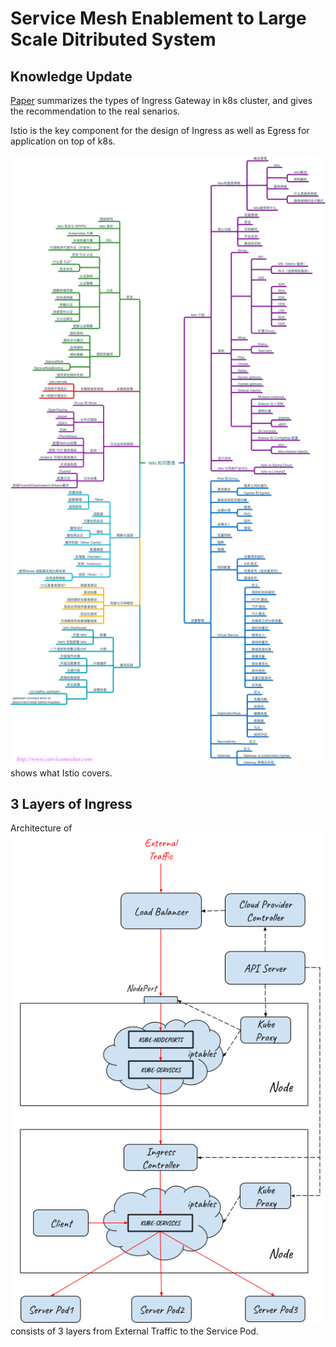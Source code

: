 

# Service Mesh Enablement to Large Scale Ditributed System

## Knowledge Update

[Paper](https://medium.com/@zhaohuabing/which-one-is-the-right-choice-for-the-ingress-gateway-of-your-service-mesh-21a280d4a29c) summarizes the types of Ingress Gateway in k8s cluster, and gives the recommendation to the real senarios.

Istio is the key component for the design of Ingress as well as Egress for application on top of k8s.

![Knowledge map](./pic/istio-knowledge-map.png) shows what Istio covers.


## 3 Layers of Ingress

Architecture of 
![Load Balancer + Ingress](./pic/architecture-lb-nodeport-ingress.png)
consists of 3 layers from External Traffic to the Service Pod.

